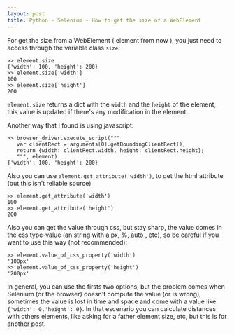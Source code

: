 ```yaml
---
layout: post
title: Python - Selenium - How to get the size of a WebElement
---
```


For get the size from a WebElement ( element from now ), you just need to access through the variable class `size`:

```
>> element.size
{'width': 100, 'height': 200}
>> element.size['width']
100
>> element.size['height']
200
```

`element.size` returns a dict with the `width` and the `height` of the element, this value is updated if there's any modification in the element.

Another way that I found is using javascript:

```
>> browser_driver.execute_script("""
   var clientRect = arguments[0].getBoundingClientRect();
   return {width: clientRect.width, height: clientRect.height};
   """, element)
{'width': 100, 'height': 200}
```

Also you can use `element.get_attribute('width')`, to get the html attribute (but this isn't reliable source)

```
>> element.get_attribute('width')
100
>> element.get_attribute('height')
200
```

Also you can get the value through css, but stay sharp, the value comes in the css type-value (an string with a px, %, auto , etc), so be careful if you want to use this way (not recommended):

```
>> element.value_of_css_property('width')
'100px'
>> element.value_of_css_property('height')
'200px'
```

In general, you can use the firsts two options, but the problem comes when Selenium (or the browser) doesn't compute the value (or is wrong), sometimes the value is lost in time and space and come with a value like `{'width': 0,'height': 0}`. In that escenario you can calculate distances with others elements, like asking for a father element size, etc, but this is for another post.








